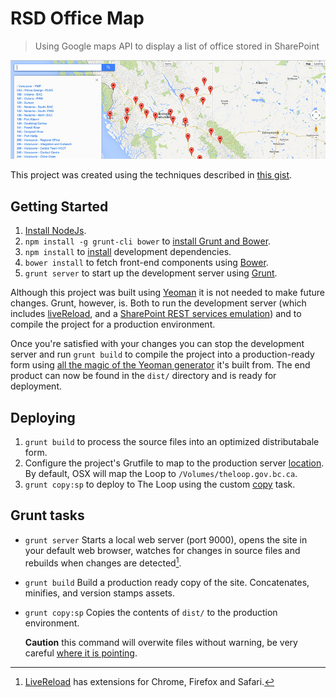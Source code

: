 RSD Office Map
==============

> Using Google maps API to display a list of office stored in SharePoint

![Screenshot](screenshot.jpg)

This project was created using the techniques described in [this gist](https://gist.github.com/Sinetheta/6003037).

Getting Started
---------------

1. [Install NodeJs](http://nodejs.org/).
2. `npm install -g grunt-cli bower` to [install Grunt and Bower](http://www.nitinh.com/2013/05/getting-started-with-grunt-bower/).
3. `npm install` to [install](https://npmjs.org/doc/install.html) development dependencies.
4. `bower install` to fetch front-end components using [Bower](http://bower.io/).
5. `grunt server` to start up the development server using [Grunt](http://gruntjs.com/).

Although this project was built using [Yeoman](http://yeoman.io/) it is not needed to make future changes. Grunt, however, is. Both to run the development server (which includes [liveReload](https://github.com/gruntjs/grunt-contrib-livereload), and a [SharePoint REST services emulation](https://github.com/TheWebShop/sp2010-rest)) and to compile the project for a production environment.

Once you're satisfied with your changes you can stop the development server and run `grunt build` to compile the project into a production-ready form using [all the magic of the Yeoman generator](http://yeoman.io/whyyeoman.html) it's built from. The end product can now be found in the `dist/` directory and is ready for deployment.

Deploying
---------

1. `grunt build` to process the source files into an optimized distributabale form.
2. Configure the project's Grutfile to map to the production server [location](https://github.com/TheWebShop/officemap/blob/master/Gruntfile.js#L26). By default, OSX will map the Loop to `/Volumes/theloop.gov.bc.ca`.
3. `grunt copy:sp` to deploy to The Loop using the custom [copy](https://github.com/gruntjs/grunt-contrib-copy) task.

Grunt tasks
-----------

 * `grunt server`
   Starts a local web server (port 9000), opens the site in your default web browser, watches for changes in source files and rebuilds when changes are detected[^1].

 * `grunt build`
   Build a production ready copy of the site. Concatenates, minifies, and version stamps assets.

 * `grunt copy:sp`
   Copies the contents of `dist/` to the production environment.

   **Caution** this command will overwite files without warning, be very careful [where it is pointing](https://github.com/TheWebShop/officemap/blob/master/Gruntfile.js#L26).

[^1]: [LiveReload](http://livereload.com/) has extensions for Chrome, Firefox and Safari.
